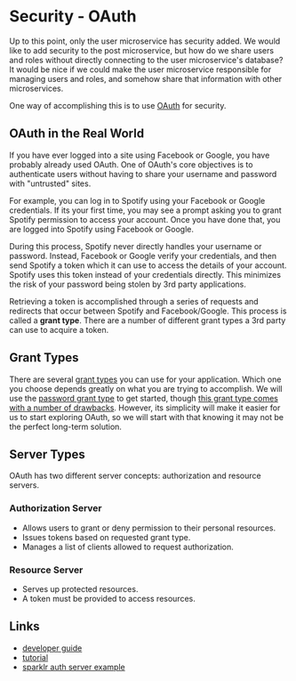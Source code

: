# Security - OAuth

Up to this point, only the user microservice has security added. We would like
to add security to the post microservice, but how do we share users and roles
without directly connecting to the user microservice's database? It would be
nice if we could make the user microservice responsible for managing users and
roles, and somehow share that information with other microservices.

One way of accomplishing this is to use [OAuth][] for security.

## OAuth in the Real World

If you have ever logged into a site using Facebook or Google, you have probably
already used OAuth. One of OAuth's core objectives is to authenticate users
without having to share your username and password with "untrusted" sites.

For example, you can log in to Spotify using your Facebook or Google
credentials. If its your first time, you may see a prompt asking you to grant
Spotify permission to access your account. Once you have done that, you are
logged into Spotify using Facebook or Google.

During this process, Spotify never directly handles your username or password.
Instead, Facebook or Google verify your credentials, and then send Spotify a
token which it can use to access the details of your account. Spotify uses this
token instead of your credentials directly. This minimizes the risk of your
password being stolen by 3rd party applications.

Retrieving a token is accomplished through a series of requests and redirects
that occur between Spotify and Facebook/Google. This process is called a **grant
type**. There are a number of different grant types a 3rd party can use to
acquire a token.

## Grant Types

There are several [grant types][] you can use for your application. Which one
you choose depends greatly on what you are trying to accomplish. We will use the
[password grant type][] to get started, though [this grant type comes with a
number of drawbacks][drawbacks]. However, its simplicity will make it easier for
us to start exploring OAuth, so we will start with that knowing it may not be
the perfect long-term solution.

## Server Types

OAuth has two different server concepts: authorization and resource servers.

### Authorization Server

* Allows users to grant or deny permission to their personal resources.
* Issues tokens based on requested grant type.
* Manages a list of clients allowed to request authorization.

### Resource Server

* Serves up protected resources.
* A token must be provided to access resources.

## Links

* [developer guide](https://projects.spring.io/spring-security-oauth/docs/oauth2.html)
* [tutorial](https://projects.spring.io/spring-security-oauth/docs/tutorial.html)
* [sparklr auth server example](https://github.com/spring-projects/spring-security-oauth/blob/master/samples/oauth2/sparklr/src/main/java/org/springframework/security/oauth/examples/sparklr/config/OAuth2ServerConfig.java)

[oauth]: https://oauth.net/2/
[grant types]: https://oauth.net/2/grant-types/
[password grant type]:https://developer.okta.com/blog/2018/06/29/what-is-the-oauth2-password-grant
[drawbacks]: https://www.identityserver.com/articles/an-introduction-to-the-oauth-device-flow/
